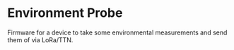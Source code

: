 # Environment Probe

Firmware for a device to take some environmental measurements and send them of via LoRa/TTN.
